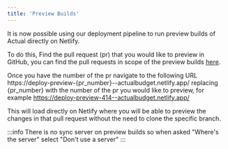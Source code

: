 ```yaml
---
title: 'Preview Builds'
---
```


It is now possible using our deployment pipeline to run preview builds of Actual directly on Netlify. 

To do this, Find the pull request (pr) that you would like to preview in GitHub, you can find the pull requests in scope of the preview builds [here](https://github.com/actualbudget/actual/pulls).

Once you have the number of the pr navigate to the following URL https://deploy-preview-{pr_number}--actualbudget.netlify.app/ replacing {pr_number} with the number of the pr you would like to preview, for example https://deploy-preview-414--actualbudget.netlify.app/

This will load directly on Netlify where you will be able to preview the changes in that pull request without the need to clone the specific branch.  

:::info
There is no sync server on preview builds so when asked "Where's the server" select "Don't use a server"
:::
